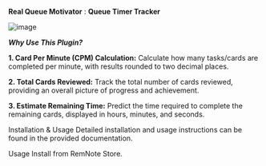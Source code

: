 ****Real Queue Motivator**** : **Queue Timer Tracker**


![image](https://github.com/voidtriangle/queue-motivator/assets/107706537/4b4efe01-b670-4ec8-98eb-127e8100169f)

***Why Use This Plugin?***



**1. Card Per Minute (CPM) Calculation:**
Calculate how many tasks/cards are completed per minute, with results rounded to two decimal places.

**2. Total Cards Reviewed:**
Track the total number of cards reviewed, providing an overall picture of progress and achievement.

**3. Estimate Remaining Time:**
Predict the time required to complete the remaining cards, displayed in hours, minutes, and seconds.



Installation & Usage
Detailed installation and usage instructions can be found in the provided documentation.




Usage
Install from RemNote Store.
